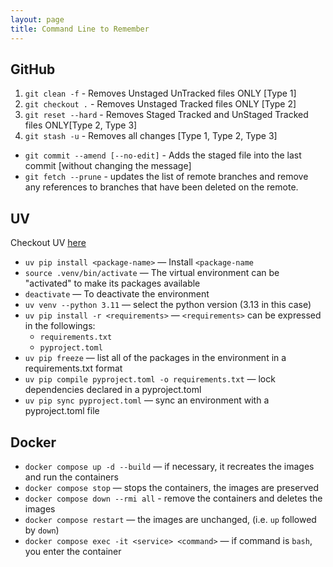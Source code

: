 ```yaml
--- 
layout: page
title: Command Line to Remember 
---
```


## GitHub

1. `git clean -f` - Removes Unstaged UnTracked files ONLY [Type 1]
1. `git checkout .` - Removes Unstaged Tracked files ONLY [Type 2]
1. `git reset --hard` - Removes Staged Tracked and UnStaged Tracked files ONLY[Type 2, Type 3]
1. `git stash -u` - Removes all changes [Type 1, Type 2, Type 3]

- `git commit --amend [--no-edit]` - Adds the staged file into the last commit [without changing the message]
- `git fetch --prune` - updates the list of remote branches and remove any references to branches that have been deleted on the remote.

## UV

Checkout UV [here](https://docs.astral.sh/uv/)

- `uv pip install <package-name>` — Install `<package-name`
- `source .venv/bin/activate` — The virtual environment can be "activated" to make its packages available 
- `deactivate` — To deactivate the environment
- `uv venv --python 3.11` — select the python version (3.13 in this case)
- `uv pip install -r <requirements>` — `<requirements>` can be expressed in the followings:
    - `requirements.txt`
    - `pyproject.toml`
- `uv pip freeze` — list all of the packages in the environment in a requirements.txt format
- `uv pip compile pyproject.toml -o requirements.txt` — lock dependencies declared in a pyproject.toml
- `uv pip sync pyproject.toml` — sync an environment with a pyproject.toml file

## Docker

- `docker compose up -d --build` — if necessary, it recreates the images and
  run the containers 
- `docker compose stop` — stops the containers, the images are preserved
- `docker compose down --rmi all` - remove the containers and deletes the images
- `docker compose restart` — the images are unchanged, (i.e. `up` followed by `down`)
- `docker compose exec -it <service> <command>` — if command is `bash`, you enter the container

